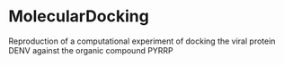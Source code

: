 # MolecularDocking
Reproduction of a computational experiment of docking the viral protein DENV against the organic compound PYRRP
